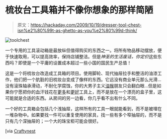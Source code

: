 # 梳妆台工具箱并不像你想象的那样简陋

> 原文：<https://hackaday.com/2009/10/19/dresser-tool-chest-isn%e2%80%99t-as-ghetto-as-you%e2%80%99d-think/>

![toolchest](img/27ff9429e700a1e50239108e6aaddc0c.png "toolchest")

一个专用的工具滚动箱是最放纵但值得购买的东西之一。将所有物品移动摆放，便于快速取用，可以提高效率，保持店铺整洁。但是*神圣的生活废话，*你*定价*这些东西吗？即使是一个平庸的设置成本超过一些小国的国民生产总值！

这是一个将梳妆台改造成工具箱的项目。使用脚轮、现代抽屉拉手和整洁的油漆工作，他们把一个肮脏的旧梳妆台变成了像样的东西。它远没有商业单元那么光滑…没有滚珠轴承滑动，不耐化学腐蚀，你的大男子主义[油猴](http://hackaday.com/2009/06/14/bluetooth-motorcycle-control-panel-with-arduino/)朋友只会翻白眼…但是如果你宁愿把你的血汗钱花在[更多](http://hackaday.com/2009/03/06/tools-saleae-logic-logic-analyzer/)和[更好](http://hackaday.com/2009/02/20/tools-aoyue-968-3-in-1-soldering-and-rework-station/)工具上，而不是放在一个漂亮的盒子里，这可能就是合适的东西。从房间的另一边看，你几乎看不出有什么不同。

一个好的工具箱会包括几个浅抽屉，这样所有的工具一眼就能看到，而不是被埋在一堆杂物中。如果要找一件可以重复使用的家具，找一些有多个窄抽屉的，而不是只有几个深抽屉的；一个大的珠宝柜可能会很好。

[via [Craftynest](http://www.craftynest.com/)